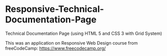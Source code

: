 # Responsive-Technical-Documentation-Page

Technical Documentation Page (using HTML 5 and CSS 3 with Grid System)

This was an application on Responsive Web Design course from freeCodeCamp: https://www.freecodecamp.org/
